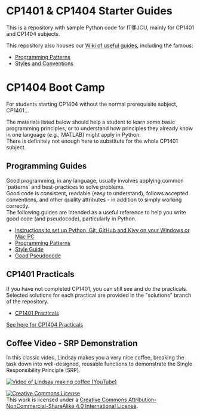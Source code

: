 # CP1401 & CP1404 Starter Guides

This is a repository with sample Python code for IT@JCU, mainly for CP1401 and CP1404 subjects.

This repository also houses our [Wiki of useful guides](https://github.com/CP1404/Starter/wiki), including the famous:

* [Programming Patterns](https://github.com/CP1404/Starter/wiki/Programming-Patterns)
* [Styles and Conventions](https://github.com/CP1404/Starter/wiki/Styles-and-Conventions)

# CP1404 Boot Camp

For students starting CP1404 without the normal prerequisite subject, CP1401...

The materials listed below should help a student to learn some basic programming principles, 
or to understand how principles they already know in one language (e.g., MATLAB) might apply in Python.  
There is definitely not enough here to substitute for the whole CP1401 subject.

## Programming Guides

Good programming, in any language, usually involves applying common 'patterns' and best-practices to solve problems.  
Good code is consistent, readable (easy to understand), follows accepted conventions, and other quality attributes - in
addition to simply working correctly.  
The following guides are intended as a useful reference to help you write good code (and pseudocode), particularly in
Python.

* [Instructions to set up Python, Git, GitHub and Kivy on your Windows or Mac PC](https://github.com/CP1404/Starter/wiki/Software-Setup)
* [Programming Patterns](https://github.com/CP1404/Starter/wiki/Programming-Patterns)
* [Style Guide](https://github.com/CP1404/Starter/wiki/Style-Guide)
* [Good Pseudocode](https://github.com/CP1404/Starter/wiki/Pseudocode-Guide)

## CP1401 Practicals

If you have not completed CP1401, you can still see and do the practicals.  
Selected solutions for each practical are provided in the "solutions" branch of the repository.

* [CP1401 Practicals](https://github.com/CP1401/Practicals)

[See here for CP1404 Practicals](https://github.com/CP1404/Practicals)

## Coffee Video - SRP Demonstration

In this classic video, Lindsay makes you a very nice coffee,
breaking the task down into well-designed, reusable functions to demonstrate the Single Responsibility Principle (SRP).

[![Video of Lindsay making coffee (YouTube)](https://img.youtube.com/vi/lyDFYY9mqug/hqdefault.jpg)](https://www.youtube.com/watch?v=lyDFYY9mqug)


<a rel="license" href="http://creativecommons.org/licenses/by-nc-sa/4.0/"><img alt="Creative Commons License" style="border-width:0" src="https://i.creativecommons.org/l/by-nc-sa/4.0/88x31.png" /></a><br />
This work is licensed under a <a rel="license" href="http://creativecommons.org/licenses/by-nc-sa/4.0/">Creative Commons
Attribution-NonCommercial-ShareAlike 4.0 International License</a>.
